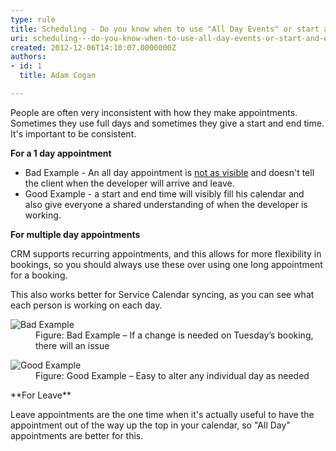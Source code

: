 ```yaml
---
type: rule
title: Scheduling - Do you know when to use "All Day Events" or start and end times with recurrence?
uri: scheduling---do-you-know-when-to-use-all-day-events-or-start-and-end-times-with-recurrence
created: 2012-12-06T14:10:07.0000000Z
authors:
- id: 1
  title: Adam Cogan

---
```


 
People are often very inconsistent with how they make appointments. Sometimes they use full days and sometimes they give a start and end time. It's important to be consistent.

**​For a 1 day appointment**

- Bad Example - An all day appointment is [not as visible](/Communication/RulesToBetterEmail/Pages/SendOutlookCalendarAppointmentsAppropriate.aspx)​​ and doesn't tell the client when the developer will arrive and leave.
- Good Example - a start and end time will visibly fill his calendar and also give everyone a shared understanding of when the developer is working.




**For multiple day appointments**

CRM supports recurring appointments, and this allows for more flexibility in bookings, so you should always use these over using one long appointment for a booking.
 
This also works better for Service Calendar syncing, as you can see what each person is working on each day.
<dl class="badImage"><dt> 
      <img src="/Communication/RulesToBetterCRMForUsers/PublishingImages/recurring-appointment-bad.png" alt="Bad Example">
   </dt><dd>Figure&#58; Bad Example – If a change is needed on Tuesday’s booking, there will​&#160;an issue</dd></dl><dl class="goodImage"><dt> 
      <img src="/Communication/RulesToBetterCRMForUsers/PublishingImages/recurring-appointment-good.png" alt="Good Example">
   </dt><dd>Figure&#58; Good Example – Easy to alter any individual day as needed<br></dd></dl>
**For Leave**

Leave appoi​ntments are the one time when it's actually useful to have the appointment out of the way up the top in your calendar, so "All Day" appointments are better for this.

